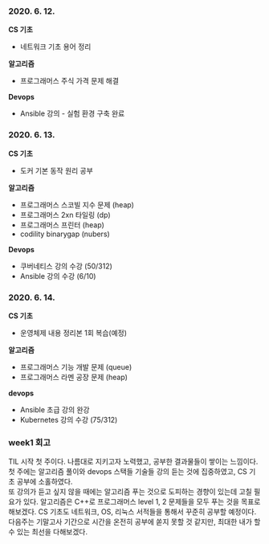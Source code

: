 ### 2020. 6. 12.

**CS 기초**
- 네트워크 기초 용어 정리

**알고리즘**
- 프로그래머스 주식 가격 문제 해결

**Devops**
- Ansible 강의 - 실험 환경 구축 완료

### 2020. 6. 13.

**CS 기초**
- 도커 기본 동작 원리 공부

**알고리즘**
- 프로그래머스 스코빌 지수 문제 (heap)
- 프로그래머스 2xn 타일링 (dp)
- 프로그래머스 프린터 (heap)
- codility binarygap (nubers)

**Devops**
- 쿠버네티스 강의 수강 (50/312)
- Ansible 강의 수강 (6/10)

### 2020. 6. 14.
**CS 기초**
- 운영체제 내용 정리본 1회 복습(예정)

**알고리즘**
- 프로그래머스 기능 개발 문제 (queue)
- 프로그래머스 라멘 공장 문제 (heap)

**devops**
- Ansible 초급 강의 완강
- Kubernetes 강의 수강 (75/312)

### week1 회고
TIL 시작 첫 주이다. 나름대로 지키고자 노력했고, 공부한 결과물들이 쌓이는 느낌이다.  
첫 주에는 알고리즘 풀이와 devops 스택들 기술들 강의 듣는 것에 집중하였고, CS 기초 공부에 소홀하였다.  
또 강의가 듣고 싶지 않을 때에는 알고리즘 푸는 것으로 도피하는 경향이 있는데 고칠 필요가 있다.
알고리즘은 C++로 프로그래머스 level 1, 2 문제들을 모두 푸는 것을 목표로 해보겠다.
CS 기초도 네트워크, OS, 리눅스 서적들을 통해서 꾸준히 공부할 예정이다.  
다음주는 기말고사 기간으로 시간을 온전히 공부에 쏟지 못할 것 같지만, 최대한 내가 할 수 있는 최선을 다해보겠다.  
